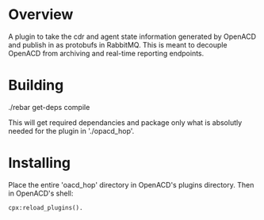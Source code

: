 Overview
========

A plugin to take the cdr and agent state information generated by OpenACD 
and publish in as protobufs in RabbitMQ.  This is meant to decouple OpenACD
from archiving and real-time reporting endpoints.

Building
========

./rebar get-deps compile

This will get required dependancies and package only what is absolutly 
needed for the plugin in './opacd_hop'.

Installing
==========

Place the entire 'oacd_hop' directory in OpenACD's plugins directory.  Then 
in OpenACD's shell:

    cpx:reload_plugins().
